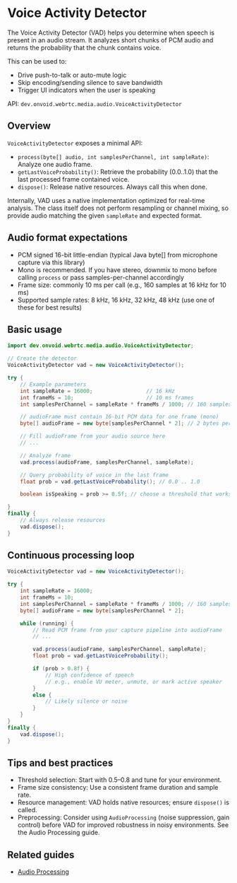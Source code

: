 # Voice Activity Detector

The Voice Activity Detector (VAD) helps you determine when speech is present in an audio stream. It analyzes short chunks of PCM audio and returns the probability that the chunk contains voice.

This can be used to:
- Drive push-to-talk or auto-mute logic
- Skip encoding/sending silence to save bandwidth
- Trigger UI indicators when the user is speaking

API: `dev.onvoid.webrtc.media.audio.VoiceActivityDetector`

## Overview

`VoiceActivityDetector` exposes a minimal API:
- `process(byte[] audio, int samplesPerChannel, int sampleRate)`: Analyze one audio frame.
- `getLastVoiceProbability()`: Retrieve the probability (0.0..1.0) that the last processed frame contained voice.
- `dispose()`: Release native resources. Always call this when done.

Internally, VAD uses a native implementation optimized for real-time analysis. The class itself does not perform resampling or channel mixing, so provide audio matching the given `sampleRate` and expected format.

## Audio format expectations

- PCM signed 16-bit little-endian (typical Java byte[] from microphone capture via this library)
- Mono is recommended. If you have stereo, downmix to mono before calling `process` or pass samples-per-channel accordingly
- Frame size: commonly 10 ms per call (e.g., 160 samples at 16 kHz for 10 ms)
- Supported sample rates: 8 kHz, 16 kHz, 32 kHz, 48 kHz (use one of these for best results)

## Basic usage

```java
import dev.onvoid.webrtc.media.audio.VoiceActivityDetector;

// Create the detector
VoiceActivityDetector vad = new VoiceActivityDetector();

try {
    // Example parameters
    int sampleRate = 16000;                 // 16 kHz
    int frameMs = 10;                       // 10 ms frames
    int samplesPerChannel = sampleRate * frameMs / 1000; // 160 samples

    // audioFrame must contain 16-bit PCM data for one frame (mono)
    byte[] audioFrame = new byte[samplesPerChannel * 2]; // 2 bytes per sample

    // Fill audioFrame from your audio source here
    // ...

    // Analyze frame
    vad.process(audioFrame, samplesPerChannel, sampleRate);

    // Query probability of voice in the last frame
    float prob = vad.getLastVoiceProbability(); // 0.0 .. 1.0

    boolean isSpeaking = prob >= 0.5f; // choose a threshold that works for your app

}
finally {
    // Always release resources
    vad.dispose();
}
```

## Continuous processing loop

```java
VoiceActivityDetector vad = new VoiceActivityDetector();

try {
    int sampleRate = 16000;
    int frameMs = 10;
    int samplesPerChannel = sampleRate * frameMs / 1000; // 160 samples
    byte[] audioFrame = new byte[samplesPerChannel * 2];

    while (running) {
        // Read PCM frame from your capture pipeline into audioFrame
        // ...

        vad.process(audioFrame, samplesPerChannel, sampleRate);
        float prob = vad.getLastVoiceProbability();

        if (prob > 0.8f) {
            // High confidence of speech
            // e.g., enable VU meter, unmute, or mark active speaker
        }
        else {
            // Likely silence or noise
        }
    }
}
finally {
    vad.dispose();
}
```

## Tips and best practices

- Threshold selection: Start with 0.5–0.8 and tune for your environment.
- Frame size consistency: Use a consistent frame duration and sample rate.
- Resource management: VAD holds native resources; ensure `dispose()` is called.
- Preprocessing: Consider using `AudioProcessing` (noise suppression, gain control) before VAD for improved robustness in noisy environments. See the Audio Processing guide.

## Related guides

- [Audio Processing](guide/audio_processing.md)
